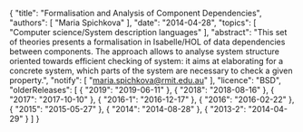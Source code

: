 {
    "title": "Formalisation and Analysis of Component Dependencies",
    "authors": [
        "Maria Spichkova"
    ],
    "date": "2014-04-28",
    "topics": [
        "Computer science/System description languages"
    ],
    "abstract": "This set of theories presents a formalisation in Isabelle/HOL of data dependencies between components. The approach allows to analyse system structure oriented towards efficient checking of system: it aims at elaborating for a concrete system, which parts of the system are necessary to check a given property.",
    "notify": [
        "maria.spichkova@rmit.edu.au"
    ],
    "licence": "BSD",
    "olderReleases": [
        {
            "2019": "2019-06-11"
        },
        {
            "2018": "2018-08-16"
        },
        {
            "2017": "2017-10-10"
        },
        {
            "2016-1": "2016-12-17"
        },
        {
            "2016": "2016-02-22"
        },
        {
            "2015": "2015-05-27"
        },
        {
            "2014": "2014-08-28"
        },
        {
            "2013-2": "2014-04-29"
        }
    ]
}